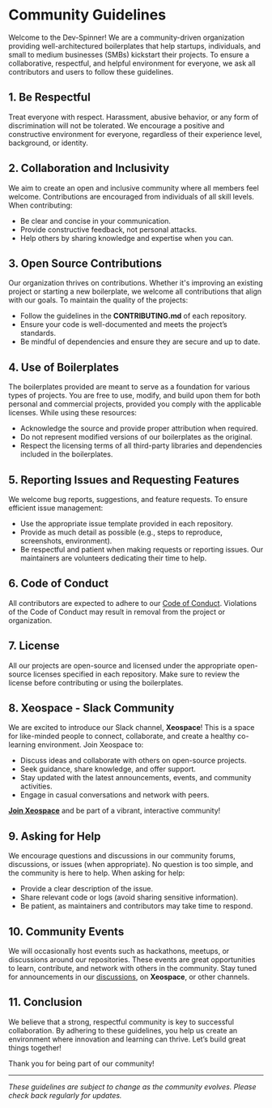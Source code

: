 # Community Guidelines

Welcome to the Dev-Spinner! We are a community-driven organization providing well-architectured boilerplates that help startups, individuals, and small to medium businesses (SMBs) kickstart their projects. To ensure a collaborative, respectful, and helpful environment for everyone, we ask all contributors and users to follow these guidelines.

## 1. Be Respectful
Treat everyone with respect. Harassment, abusive behavior, or any form of discrimination will not be tolerated. We encourage a positive and constructive environment for everyone, regardless of their experience level, background, or identity.

## 2. Collaboration and Inclusivity
We aim to create an open and inclusive community where all members feel welcome. Contributions are encouraged from individuals of all skill levels. When contributing:
- Be clear and concise in your communication.
- Provide constructive feedback, not personal attacks.
- Help others by sharing knowledge and expertise when you can.

## 3. Open Source Contributions
Our organization thrives on contributions. Whether it's improving an existing project or starting a new boilerplate, we welcome all contributions that align with our goals. To maintain the quality of the projects:
- Follow the guidelines in the **CONTRIBUTING.md** of each repository.
- Ensure your code is well-documented and meets the project’s standards.
- Be mindful of dependencies and ensure they are secure and up to date.

## 4. Use of Boilerplates
The boilerplates provided are meant to serve as a foundation for various types of projects. You are free to use, modify, and build upon them for both personal and commercial projects, provided you comply with the applicable licenses. While using these resources:
- Acknowledge the source and provide proper attribution when required.
- Do not represent modified versions of our boilerplates as the original.
- Respect the licensing terms of all third-party libraries and dependencies included in the boilerplates.

## 5. Reporting Issues and Requesting Features
We welcome bug reports, suggestions, and feature requests. To ensure efficient issue management:
- Use the appropriate issue template provided in each repository.
- Provide as much detail as possible (e.g., steps to reproduce, screenshots, environment).
- Be respectful and patient when making requests or reporting issues. Our maintainers are volunteers dedicating their time to help.

## 6. Code of Conduct
All contributors are expected to adhere to our [Code of Conduct](CODE_OF_CONDUCT.md). Violations of the Code of Conduct may result in removal from the project or organization.

## 7. License
All our projects are open-source and licensed under the appropriate open-source licenses specified in each repository. Make sure to review the license before contributing or using the boilerplates.

## 8. Xeospace - Slack Community
We are excited to introduce our Slack channel, **Xeospace**! This is a space for like-minded people to connect, collaborate, and create a healthy co-learning environment. Join Xeospace to:
- Discuss ideas and collaborate with others on open-source projects.
- Seek guidance, share knowledge, and offer support.
- Stay updated with the latest announcements, events, and community activities.
- Engage in casual conversations and network with peers.

**[Join Xeospace](https://join.slack.com/t/xeospace/shared_invite/zt-2rncb2h37-hdBGatm1mPb7ov6AeM3fbQ)** and be part of a vibrant, interactive community!

## 9. Asking for Help
We encourage questions and discussions in our community forums, discussions, or issues (when appropriate). No question is too simple, and the community is here to help. When asking for help:
- Provide a clear description of the issue.
- Share relevant code or logs (avoid sharing sensitive information).
- Be patient, as maintainers and contributors may take time to respond.

## 10. Community Events
We will occasionally host events such as hackathons, meetups, or discussions around our repositories. These events are great opportunities to learn, contribute, and network with others in the community. Stay tuned for announcements in our [discussions](https://github.com/orgs/[YourOrganization]/discussions), on **Xeospace**, or other channels.

## 11. Conclusion
We believe that a strong, respectful community is key to successful collaboration. By adhering to these guidelines, you help us create an environment where innovation and learning can thrive. Let’s build great things together!

Thank you for being part of our community!

---
*These guidelines are subject to change as the community evolves. Please check back regularly for updates.*
